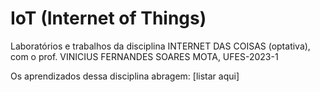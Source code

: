 # IoT (Internet of Things)
Laboratórios e trabalhos da disciplina INTERNET DAS COISAS (optativa), com o prof. VINICIUS FERNANDES SOARES MOTA, UFES-2023-1

Os aprendizados dessa disciplina abragem:
[listar aqui]
